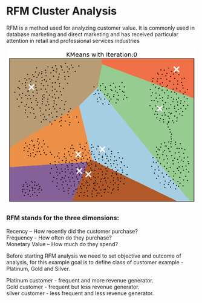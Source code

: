 
# RFM Cluster Analysis

RFM is a method used for analyzing customer value. It is commonly used in database marketing and direct marketing and has received particular attention in retail and professional services industries

<img src="https://raw.githubusercontent.com/shruti-jadon/Data_Science_Images/main/kmeans.gif" alt="Data Science Interview Preparation" style="zoom:80%;" />

### RFM stands for the three dimensions:

Recency – How recently did the customer purchase?<br>
Frequency – How often do they purchase?<br>
Monetary Value – How much do they spend?<br>

Before starting RFM analysis we need to set objective and outcome of analysis, for this example goal is to define class of customer example - Platinum, Gold and Silver.

Platinum customer - frequent and more revenue generator.<br>
Gold customer - frequent but less revenue generator.<br>
silver customer - less frequent and less revenue generator.<br>
